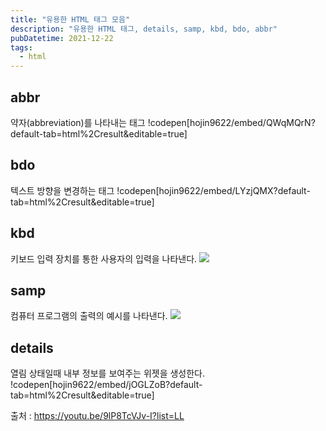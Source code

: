 ```yaml
---
title: "유용한 HTML 태그 모음"
description: "유용한 HTML 태그, details, samp, kbd, bdo, abbr"
pubDatetime: 2021-12-22
tags:
  - html
---
```


## abbr

약자(abbreviation)를 나타내는 태그
!codepen[hojin9622/embed/QWqMQrN?default-tab=html%2Cresult&editable=true]

## bdo

텍스트 방향을 변경하는 태그
!codepen[hojin9622/embed/LYzjQMX?default-tab=html%2Cresult&editable=true]

## kbd

키보드 입력 장치를 통한 사용자의 입력을 나타낸다.
![](https://images.velog.io/images/hojin9622/post/71c180a6-daf1-4444-aade-9dff8b27455c/Screen%20Shot%202021-12-22%20at%2012.38.09%20AM.png)

## samp

컴퓨터 프로그램의 출력의 예시를 나타낸다.
![](https://images.velog.io/images/hojin9622/post/981a7074-d78e-4326-b947-06172aca5629/Screen%20Shot%202021-12-22%20at%2012.39.32%20AM.png)

## details

열림 상태일때 내부 정보를 보여주는 위젯을 생성한다.
!codepen[hojin9622/embed/jOGLZoB?default-tab=html%2Cresult&editable=true]

출처 : <https://youtu.be/9lP8TcVJv-I?list=LL>
